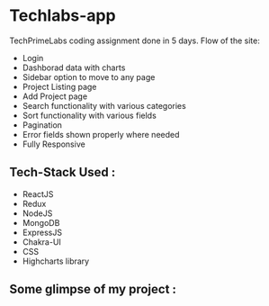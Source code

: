 # Techlabs-app
TechPrimeLabs coding assignment done in 5 days. Flow of the site:
- Login
- Dashborad data with charts
- Sidebar option to move to any page
- Project Listing page
- Add Project page
- Search functionality with various categories
- Sort functionality with various fields
- Pagination
- Error fields shown properly where needed
- Fully Responsive

## Tech-Stack Used : 
- ReactJS
- Redux
- NodeJS
- MongoDB
- ExpressJS
- Chakra-UI
- CSS
- Highcharts library

## Some glimpse of my project : 
